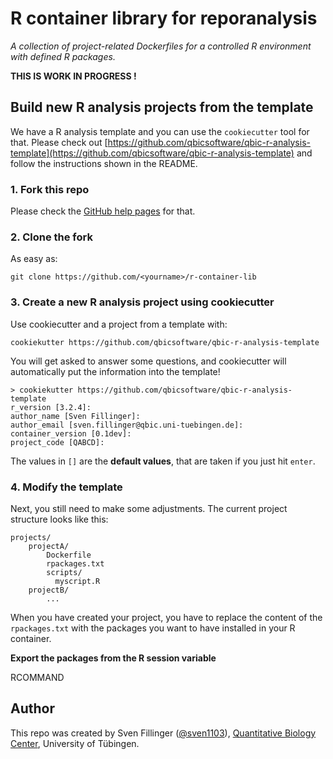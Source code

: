 # R container library for reporanalysis
_A collection of project-related Dockerfiles for a controlled R environment with defined R packages._

__THIS IS WORK IN PROGRESS !__

## Build new R analysis projects from the template

We have a R analysis template and you can use the `cookiecutter` tool for that. Please check out [https://github.com/qbicsoftware/qbic-r-analysis-template](https://github.com/qbicsoftware/qbic-r-analysis-template) and follow the instructions shown in the README.

### 1. Fork this repo

Please check the [GitHub help pages](https://help.github.com/articles/fork-a-repo/) for that.

### 2. Clone the fork

As easy as:

```
git clone https://github.com/<yourname>/r-container-lib

```

### 3. Create a new R analysis project using cookiecutter

Use cookiecutter and a project from a template with:

```
cookiekutter https://github.com/qbicsoftware/qbic-r-analysis-template
```

You will get asked to answer some questions, and cookiecutter will automatically put the information into the template!

```
> cookiekutter https://github.com/qbicsoftware/qbic-r-analysis-template
r_version [3.2.4]: 
author_name [Sven Fillinger]: 
author_email [sven.fillinger@qbic.uni-tuebingen.de]: 
container_version [0.1dev]: 
project_code [QABCD]: 
```
The values in `[]` are the __default values__, that are taken if you just hit `enter`.

### 4. Modify the template

Next, you still need to make some adjustments. The current project structure looks like this:

```
projects/
    projectA/
        Dockerfile
        rpackages.txt
        scripts/
          myscript.R
    projectB/
        ...
```

When you have created your project, you have to replace the content of the `rpackages.txt` with the packages you want to have installed in your R container.

__Export the packages from the R session variable__

RCOMMAND


## Author

This repo was created by Sven Fillinger ([@sven1103](https://github.com/sven1103)), [Quantitative Biology Center](http://qbic.life), University of Tübingen.
